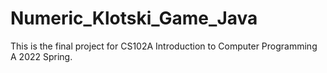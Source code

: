 # Numeric_Klotski_Game_Java
This is the final project for CS102A Introduction to Computer Programming A 2022 Spring.
